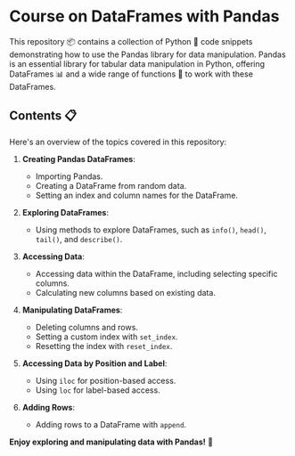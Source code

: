 # Course on DataFrames with Pandas

This repository 📦 contains a collection of Python 🐍 code snippets demonstrating how to use the Pandas library for data manipulation. Pandas is an essential library for tabular data manipulation in Python, offering DataFrames 📊 and a wide range of functions 🧬 to work with these DataFrames.

## Contents 📋

Here's an overview of the topics covered in this repository:

1. **Creating Pandas DataFrames**:
    - Importing Pandas.
    - Creating a DataFrame from random data.
    - Setting an index and column names for the DataFrame.

2. **Exploring DataFrames**:
    - Using methods to explore DataFrames, such as `info()`, `head()`, `tail()`, and `describe()`.

3. **Accessing Data**:
    - Accessing data within the DataFrame, including selecting specific columns.
    - Calculating new columns based on existing data.

4. **Manipulating DataFrames**:
    - Deleting columns and rows.
    - Setting a custom index with `set_index`.
    - Resetting the index with `reset_index`.

5. **Accessing Data by Position and Label**:
    - Using `iloc` for position-based access.
    - Using `loc` for label-based access.

6. **Adding Rows**:
    - Adding rows to a DataFrame with `append`.

**Enjoy exploring and manipulating data with Pandas!** 🚀

